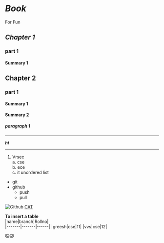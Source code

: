 # ***Book***
For Fun
## *Chapter 1* 
### part 1
#### Summary 1
## Chapter 2
### part 1
#### Summary 1
#### Summary 2
##### paragraph 1
---

***hi***

---
1. Vrsec  
  a. cse  
  b. ece  
  c. it
unordered list
* git
* github
  - push
  - pull
   
![Github](https://i0.wp.com/post.healthline.com/wp-content/uploads/2020/08/cat-thumb2-732x415.jpg?w=756&h=567)
[CAT](https://i0.wp.com/post.healthline.com/wp-content/uploads/2020/08/cat-thumb2-732x415.jpg?w=756&h=567)

**To insert a table**  
|name|branch|Rollno|  
|-------|-------|------|
|greesh|cse|11|
|vvs|cse|12|

:smiley_cat::smiley_cat:
